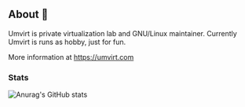 ## About 👋

Umvirt is private virtualization lab and GNU/Linux maintainer. Currently Umvirt is runs as hobby, just for fun.

More information at https://umvirt.com

### Stats

![Anurag's GitHub stats](https://github-readme-stats.vercel.app/api?username=umvirt&show_icons=true&theme=transparent)

<!--
**umvirt/umvirt** is a ✨ _special_ ✨ repository because its `README.md` (this file) appears on your GitHub profile.

Here are some ideas to get you started:

- 🔭 I’m currently working on ...
- 🌱 I’m currently learning ...
- 👯 I’m looking to collaborate on ...
- 🤔 I’m looking for help with ...
- 💬 Ask me about ...
- 📫 How to reach me: ...
- 😄 Pronouns: ...
- ⚡ Fun fact: ...
-->

